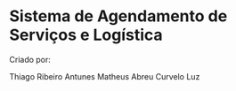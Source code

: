 # Sistema de Agendamento de Serviços e Logística
Criado por:

Thiago Ribeiro Antunes
Matheus Abreu Curvelo Luz
